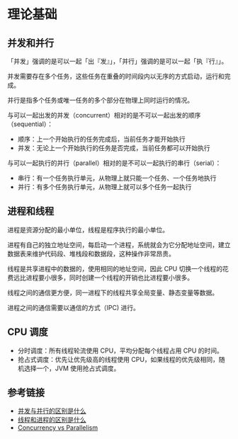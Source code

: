 # 理论基础

## 并发和并行

「并发」强调的是可以一起「出『发』」，「并行」强调的是可以一起「执『行』」。

并发需要存在多个任务，这些任务在重叠的时间段内以无序的方式启动，运行和完成。

并行是指多个任务或唯一任务的多个部分在物理上同时运行的情况。

与可以一起出发的并发（concurrent）相对的是不可以一起出发的顺序（sequential）：

- 顺序：上一个开始执行的任务完成后，当前任务才能开始执行
- 并发：无论上一个开始执行的任务是否完成，当前任务都可以开始执行

与可以一起执行的并行（parallel）相对的是不可以一起执行的串行（serial）：

- 串行：有一个任务执行单元，从物理上就只能一个任务、一个任务地执行
- 并行：有多个任务执行单元，从物理上就可以多个任务一起执行

## 进程和线程

进程是资源分配的最小单位，线程是程序执行的最小单位。

进程有自己的独立地址空间，每启动一个进程，系统就会为它分配地址空间，建立数据表来维护代码段、堆栈段和数据段，这种操作非常昂贵。

线程是共享进程中的数据的，使用相同的地址空间，因此 CPU 切换一个线程的花费远比进程要小很多，同时创建一个线程的开销也比进程要小很多。

线程之间的通信更方便，同一进程下的线程共享全局变量、静态变量等数据。

进程之间的通信需要以通信的方式（IPC) 进行。

## CPU 调度

- 分时调度：所有线程轮流使用 CPU，平均分配每个线程占用 CPU 的时间。
- 抢占式调度：优先让优先级高的线程使用 CPU，如果线程的优先级相同，随机选择一个，JVM 使用抢占式调度。

## 参考链接

- [并发与并行的区别是什么](https://www.zhihu.com/question/33515481)
- [线程和进程的区别是什么](https://www.zhihu.com/question/25532384)
- [Concurrency vs Parallelism](https://howtodoinjava.com/java/multi-threading/concurrency-vs-parallelism/)

